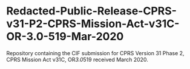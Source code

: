 # Redacted-Public-Release-CPRS-v31-P2-CPRS-Mission-Act-v31C-OR-3.0-519-Mar-2020
Repository containing the CIF submission for CPRS Version 31 Phase 2, CPRS Mission Act v31C, OR*3.0*519 received March 2020. 

